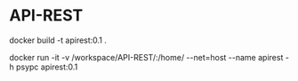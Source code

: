# API-REST

docker build -t apirest:0.1 .

docker run -it -v /workspace/API-REST/:/home/ --net=host --name apirest -h psypc apirest:0.1